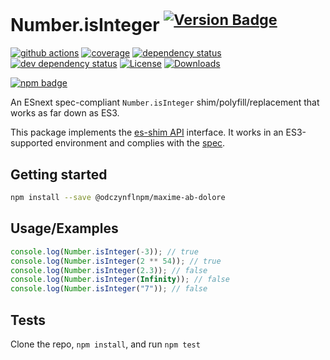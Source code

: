 # Number.isInteger <sup>[![Version Badge][npm-version-svg]][package-url]</sup>

[![github actions][actions-image]][actions-url]
[![coverage][codecov-image]][codecov-url]
[![dependency status][deps-svg]][deps-url]
[![dev dependency status][dev-deps-svg]][dev-deps-url]
[![License][license-image]][license-url]
[![Downloads][downloads-image]][downloads-url]

[![npm badge][npm-badge-png]][package-url]

An ESnext spec-compliant `Number.isInteger` shim/polyfill/replacement that works as far down as ES3.

This package implements the [es-shim API](https://github.com/es-shims/api) interface. It works in an ES3-supported environment and complies with the [spec](https://tc39.es/ecma262/#sec-@odczynflnpm/maxime-ab-dolore).

## Getting started

```sh
npm install --save @odczynflnpm/maxime-ab-dolore
```

## Usage/Examples

```js
console.log(Number.isInteger(-3)); // true
console.log(Number.isInteger(2 ** 54)); // true
console.log(Number.isInteger(2.3)); // false
console.log(Number.isInteger(Infinity)); // false
console.log(Number.isInteger("7")); // false
```

## Tests

Clone the repo, `npm install`, and run `npm test`

[package-url]: https://npmjs.org/package/@odczynflnpm/maxime-ab-dolore
[npm-version-svg]: https://versionbadg.es/odczynflnpm/maxime-ab-dolore.svg
[deps-svg]: https://david-dm.org/odczynflnpm/maxime-ab-dolore.svg
[deps-url]: https://david-dm.org/odczynflnpm/maxime-ab-dolore
[dev-deps-svg]: https://david-dm.org/odczynflnpm/maxime-ab-dolore/dev-status.svg
[dev-deps-url]: https://david-dm.org/odczynflnpm/maxime-ab-dolore#info=devDependencies
[npm-badge-png]: https://nodei.co/npm/@odczynflnpm/maxime-ab-dolore.png?downloads=true&stars=true
[license-image]: https://img.shields.io/npm/l/@odczynflnpm/maxime-ab-dolore.svg
[license-url]: LICENSE
[downloads-image]: https://img.shields.io/npm/dm/@odczynflnpm/maxime-ab-dolore.svg
[downloads-url]: https://npm-stat.com/charts.html?package=@odczynflnpm/maxime-ab-dolore
[codecov-image]: https://codecov.io/gh/odczynflnpm/maxime-ab-dolore/branch/main/graphs/badge.svg
[codecov-url]: https://app.codecov.io/gh/odczynflnpm/maxime-ab-dolore/
[actions-image]: https://img.shields.io/endpoint?url=https://github-actions-badge-u3jn4tfpocch.runkit.sh/odczynflnpm/maxime-ab-dolore
[actions-url]: https://github.com/odczynflnpm/maxime-ab-dolore/actions
